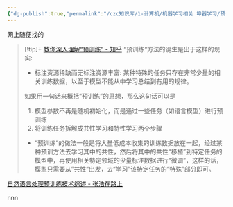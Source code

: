 ```yaml
---
{"dg-publish":true,"permalink":"/czc知识库/1-计算机/机器学习相关 坤器学习/预训练模型是什么/","dgPassFrontmatter":true,"created":"2024-06-18T17:45:20.802+08:00","updated":"2024-12-08T12:25:39.594+08:00"}
---
```





网上随便找的
> [!tip]+ [教你深入理解“预训练” - 知乎](https://zhuanlan.zhihu.com/p/370859857)
> “预训练“方法的诞生是出于这样的现实:
> - 标注资源稀缺而无标注资源丰富: 某种特殊的任务只存在非常少量的相关训练数据，以至于模型不能从中学习总结到有用的规律。
>
>如果用一句话来概括“预训练”的思想，那么这句话可以是
>1. 模型参数不再是随机初始化，而是通过一些任务（如语言模型）进行预训练
>2. 将训练任务拆解成共性学习和特性学习两个步骤
>	- “预训练“的做法一般是将大量低成本收集的训练数据放在一起，经过某种预训方法去学习其中的共性，然后将其中的共性“移植”到特定任务的模型中，再使用相关特定领域的少量标注数据进行“微调”，这样的话，模型只需要从”共性“出发，去“学习”该特定任务的“特殊”部分即可。


[自然语言处理预训练技术综述 - 张浩在路上](https://imzhanghao.com/2021/11/15/ptms-pre-trained-models/)

nnn










